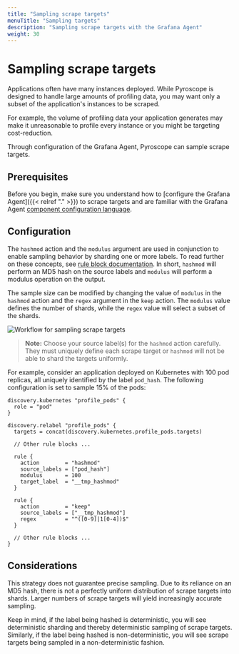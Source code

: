 ```yaml
---
title: "Sampling scrape targets"
menuTitle: "Sampling targets"
description: "Sampling scrape targets with the Grafana Agent"
weight: 30
---
```


# Sampling scrape targets

Applications often have many instances deployed. While Pyroscope is designed to handle large amounts of profiling data, you may want only a subset of the application's instances to be scraped.

For example, the volume of profiling data your application generates may make it unreasonable to profile every instance or you might be targeting cost-reduction.

Through configuration of the Grafana Agent, Pyroscope can sample scrape targets.

## Prerequisites

Before you begin, make sure you understand how to [configure the Grafana Agent]({{< relref "." >}}) to scrape targets and are familiar with the Grafana Agent [component configuration language](/docs/agent/latest/flow/config-language/components).

## Configuration

The `hashmod` action and the `modulus` argument are used in conjunction to enable sampling behavior by sharding one or more labels. To read further on these concepts, see [rule block documentation](/docs/agent/latest/flow/reference/components/discovery.relabel#rule-block). In short, `hashmod` will perform an MD5 hash on the source labels and `modulus` will perform a modulus operation on the output.

The sample size can be modified by changing the value of `modulus` in the `hashmod` action and the `regex` argument in the `keep` action. The `modulus` value defines the number of shards, while the `regex` value will select a subset of the shards.

![Workflow for sampling scrape targets](../sample.svg)

> **Note:**
> Choose your source label(s) for the `hashmod` action carefully. They must uniquely define each scrape target or `hashmod` will not be able to shard the targets uniformly.

For example, consider an application deployed on Kubernetes with 100 pod replicas, all uniquely identified by the label `pod_hash`. The following configuration is set to sample 15% of the pods:

```river
discovery.kubernetes "profile_pods" {
  role = "pod"
}

discovery.relabel "profile_pods" {
  targets = concat(discovery.kubernetes.profile_pods.targets)

  // Other rule blocks ...

  rule {
    action        = "hashmod"
    source_labels = ["pod_hash"]
    modulus       = 100
    target_label  = "__tmp_hashmod"
  }

  rule {
    action        = "keep"
    source_labels = ["__tmp_hashmod"]
    regex         = "^([0-9]|1[0-4])$"
  }

  // Other rule blocks ...
}
```

## Considerations

This strategy does not guarantee precise sampling. Due to its reliance on an MD5 hash, there is not a perfectly uniform distribution of scrape targets into shards. Larger numbers of scrape targets will yield increasingly accurate sampling.

Keep in mind, if the label being hashed is deterministic, you will see deterministic sharding and thereby deterministic sampling of scrape targets. Similarly, if the label being hashed is non-deterministic, you will see scrape targets being sampled in a non-deterministic fashion.
